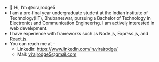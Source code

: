 - 👋 Hi, I’m @virajrodge5
- I  am a pre-final year undergraduate student at the Indian Institute of Technology(IIT), Bhubaneswar, pursuing a Bachelor of Technology in Electronics and Communication Engineering. I am actively interested in web development. 
- I have experience with frameworks such as Node.js, Express.js, and React.js.
- You can reach me at -
   - LinkedIn: https://www.linkedin.com/in/virajrodge/
  - Mail: virajrodge5@gmail.com
  

<!---
virajrodge5/virajrodge5 is a ✨ special ✨ repository because its `README.md` (this file) appears on your GitHub profile.
You can click the Preview link to take a look at your changes.
--->
